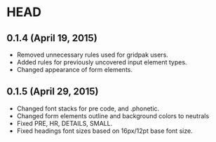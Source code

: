 # HEAD

## 0.1.4 (April 19, 2015)

* Removed unnecessary rules used for gridpak users.
* Added rules for previously uncovered input element types.
* Changed appearance of form elements.

## 0.1.5 (April 29, 2015)

* Changed font stacks for pre code, and .phonetic.
* Changed form elements outline and background colors to neutrals
* Fixed PRE, HR, DETAILS, SMALL.
* Fixed headings font sizes based on 16px/12pt base font size.
